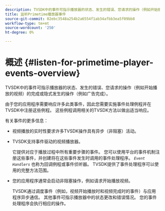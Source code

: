 ```yaml
---
description: TVSDK中的事件可指示播放器的状态、发生的错误、您请求的操作（例如开始播放的视频）的完成或隐式发生的操作（例如广告完成）。
title: 监听Primetime播放器事件
source-git-commit: 02ebc3548a254b2a6554f1ab34afbb3ea5f09bb8
workflow-type: tm+mt
source-wordcount: '250'
ht-degree: 0%

---
```


# 概述 {#listen-for-primetime-player-events-overview}

TVSDK中的事件可指示播放器的状态、发生的错误、您请求的操作（例如开始播放的视频）的完成或隐式发生的操作（例如广告完成）。

由于您的应用程序需要响应许多此类事件，因此您需要实施事件处理例程并在TVSDK中注册这些例程。 这些例程调用相关的TVSDK方法以做出适当响应。

有关事件的更多信息：

* 视频播放的实时性要求许多TVSDK操作具有异步（非阻塞）活动。
* TVSDK支持事件驱动的视频播放器。

  它提供对应于播放过程中所有重要步骤的事件。 您可以使用平台的事件机制注册这些事件，并创建将在这些事件发生时调用的事件处理程序。 *`Event Handlers`* 也称为回调例程或事件侦听器。 TVSDK提供了事件处理程序可以使用的完整方法范围。
* 您的应用程序通常会启动非阻塞操作，例如请求开始播放视频。

  TVSDK通过调度事件（例如，视频开始播放时和视频完成时的事件）与应用程序异步通信。 其他事件可指示播放器中的状态更改和错误情况。 您的事件处理程序会执行相应的操作。
